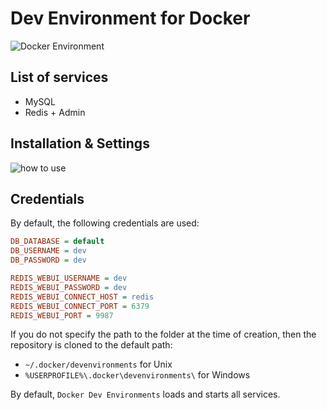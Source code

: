 # Dev Environment for Docker

<img src="https://preview.dragon-code.pro/andrey-helldar/dev-environment.svg?brand=docker" alt="Docker Environment"/>

## List of services

* MySQL
* Redis + Admin

## Installation & Settings

![how to use](.github/images/how-to-use.gif)

## Credentials

By default, the following credentials are used:

```ini
DB_DATABASE = default
DB_USERNAME = dev
DB_PASSWORD = dev

REDIS_WEBUI_USERNAME = dev
REDIS_WEBUI_PASSWORD = dev
REDIS_WEBUI_CONNECT_HOST = redis
REDIS_WEBUI_CONNECT_PORT = 6379
REDIS_WEBUI_PORT = 9987
```

If you do not specify the path to the folder at the time of creation, then the repository is cloned to the default path:

- `~/.docker/devenvironments` for Unix
- `%USERPROFILE%\.docker\devenvironments\` for Windows

By default, `Docker Dev Environments` loads and starts all services.
